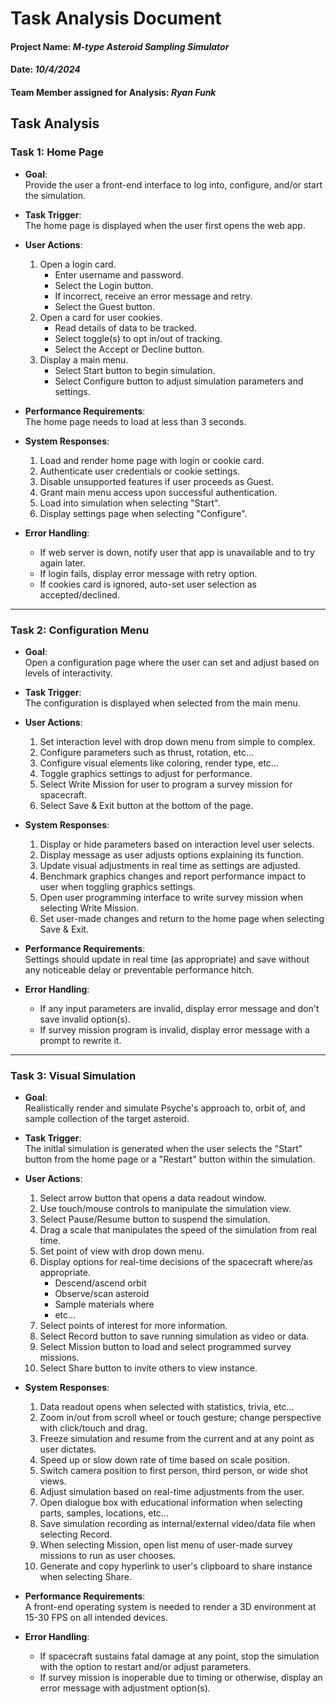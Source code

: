 # Task Analysis Document

#### **Project Name:** _M-type Asteroid Sampling Simulator_

#### **Date:** _10/4/2024_

#### **Team Member assigned for Analysis:** _Ryan Funk_


## Task Analysis

### Task 1: Home Page
- **Goal**:  
    Provide the user a front-end interface to log into, configure, and/or start the simulation.

- **Task Trigger**:  
    The home page is displayed when the user first opens the web app.

- **User Actions**:  
    1. Open a login card.
        - Enter username and password.
        - Select the Login button.
        - If incorrect, receive an error message and retry.
        - Select the Guest button.
    2. Open a card for user cookies.
        - Read details of data to be tracked.
        - Select toggle(s) to opt in/out of tracking.
        - Select the Accept or Decline button.
    3. Display a main menu.
        - Select Start button to begin simulation.
        - Select Configure button to adjust simulation parameters and settings.

- **Performance Requirements**:  
    The home page needs to load at less than 3 seconds.

- **System Responses**:  

    1. Load and render home page with login or cookie card.
    2. Authenticate user credentials or cookie settings.
    3. Disable unsupported features if user proceeds as Guest.
    4. Grant main menu access upon successful authentication.
    5. Load into simulation when selecting "Start".
    6. Display settings page when selecting "Configure".

- **Error Handling**:  

    - If web server is down, notify user that app is unavailable and to try again later.
    - If login fails, display error message with retry option.
    - If cookies card is ignored, auto-set user selection as accepted/declined.

---

### Task 2: Configuration Menu
- **Goal**:  
    Open a configuration page where the user can set and adjust based on levels of interactivity.

- **Task Trigger**:  
    The configuration is displayed when selected from the main menu.

- **User Actions**:  
    
    1. Set interaction level with drop down menu from simple to complex.
    2. Configure parameters such as thrust, rotation, etc...
    3. Configure visual elements like coloring, render type, etc...
    4. Toggle graphics settings to adjust for performance.
    5. Select Write Mission for user to program a survey mission for spacecraft.
    6. Select Save & Exit button at the bottom of the page.


- **System Responses**:  
   
    1. Display or hide parameters based on interaction level user selects.
    2. Display message as user adjusts options explaining its function.
    3. Update visual adjustments in real time as settings are adjusted.
    4. Benchmark graphics changes and report performance impact to user when toggling graphics settings.
    5. Open user programming interface to write survey mission when selecting Write Mission.
    6. Set user-made changes and return to the home page when selecting Save & Exit.

- **Performance Requirements**:  
    Settings should update in real time (as appropriate) and save without any noticeable delay or preventable performance hitch.

- **Error Handling**:  

    - If any input parameters are invalid, display error message and don't save invalid option(s).
    - If survey mission program is invalid, display error message with a prompt to rewrite it.

---

### Task 3: Visual Simulation
- **Goal**:  
    Realistically render and simulate Psyche's approach to, orbit of, and sample collection of the target asteroid.

- **Task Trigger**:  
    The initlal simulation is generated when the user selects the "Start" button from the home page or a "Restart" button within the simulation.

- **User Actions**:  
    
    1. Select arrow button that opens a data readout window.
    2. Use touch/mouse controls to manipulate the simulation view.
    3. Select Pause/Resume button to suspend the simulation.
    4. Drag a scale that manipulates the speed of the simulation from real time.
    5. Set point of view with drop down menu.
    6. Display options for real-time decisions of the spacecraft where/as appropriate.
        - Descend/ascend orbit
        - Observe/scan asteroid
        - Sample materials where
        - etc...
    7. Select points of interest for more information.
    8. Select Record button to save running simulation as video or data.
    9. Select Mission button to load and select programmed survey missions.
    10. Select Share button to invite others to view instance.


- **System Responses**:  
   
    1. Data readout opens when selected with statistics, trivia, etc...
    2. Zoom in/out from scroll wheel or touch gesture; change perspective with click/touch and drag.
    3. Freeze simulation and resume from the current and at any point as user dictates.
    4. Speed up or slow down rate of time based on scale position.
    5. Switch camera position to first person, third person, or wide shot views.
    6. Adjust simulation based on real-time adjustments from the user.
    7. Open dialogue box with educational information when selecting parts, samples, locations, etc...
    8. Save simulation recording as internal/external video/data file when selecting Record.
    9. When selecting Mission, open list menu of user-made survey missions to run as user chooses.
    10. Generate and copy hyperlink to user's clipboard to share instance when selecting Share.

- **Performance Requirements**:  
    A front-end operating system is needed to render a 3D environment at 15-30 FPS on all intended devices.

- **Error Handling**:  
    
    - If spacecraft sustains fatal damage at any point, stop the simulation with the option to restart and/or adjust parameters.
    - If survey mission is inoperable due to timing or otherwise, display an error message with adjustment option(s).